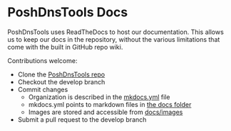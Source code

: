 # PoshDnsTools Docs

PoshDnsTools uses ReadTheDocs to host our documentation.  This allows us to keep our docs in the repository, without the various limitations that come with the built in GitHub repo wiki.

Contributions welcome:

* Clone the [PoshDnsTools repo](https://github.com/twillin912/PoshDnsTools/tree/stable)
* Checkout the develop branch
* Commit changes
  * Organization is described in the [mkdocs.yml](https://github.com/twillin912/PoshDnsTools/blob/stable/mkdocs.yml) file
  * mkdocs.yml points to markdown files in [the docs folder](https://github.com/twillin912/PoshDnsTools/tree/stable/docs)
  * Images are stored and accessible from [docs/images](https://github.com/twillin912/PoshDnsTools/tree/stable/docs/images)
* Submit a pull request to the develop branch

